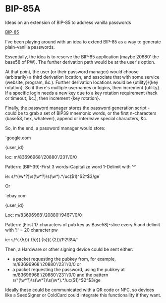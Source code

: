 # BIP-85A
Ideas on an extension of BIP-85 to address vanilla passwords

[BIP-85](https://github.com/bitcoin/bips/blob/master/bip-0085.mediawiki)

I've been playing around with an idea to extend BIP-85 as a way to generate plain-vanilla passwords.

Essentially, the idea is to reserve the BIP-85 application (maybe 20880' the base58 of PW). The further derivation path would be at the user's option.

At that point, the user (or their password manager) would choose (arbitrarily) a third derivation location, and associate that with some service (website, program, &c.). Further derivation locations would be {utility}/{key rotation}. So if there's multiple usernames or logins, then increment {utility}. If a specific login needs a new key due to a key rotation requirement (hack or timeout, &c.), then increment {key rotation}.

Finally, the password manager stores the password generation script - could be to grab a set of BIP39 mnemonic words, or the first n-characters (base58, hex, whatever), append or interleave special characters, &c.

So, in the end, a password manager would store:

`google.com

{user_id}

loc: m/83696968'/20880'/231'/0/0

Pattern: [BIP-39]-First 3 words-Capitalize word 1-Delimit with '^'

ie: s/^(\w*?)\s(\w*?)\s(\w*).*/uc($1)^$2^$3/ge`

Or

`ebay.com

{user_id}

Loc: m/83696968'/20880'/9467'/0/0

Pattern: [First 17 characters of pub key as Base58]-slice every 5 and delimit with '!' = 20 character pw

ie: s/^(.{5})(.{5})(.{5})(.{2})/$1!$2!$3!$4/`


Then, a Hardware or other signing device could be sent either:
* a packet requesting the pubkey from, for example, m/83696968'/20880'/231'/0/0   or
* a packet requesting the password, using the pubkey at m/83696968'/20880'/231'/0/0 and the pattern s/^(\w*?)\s(\w*?)\s(\w*).*/uc($1)^$2^$3/ge

Ideally these could be communicated with a QR code or NFC, so devices like a SeedSigner or ColdCard could integrate this functionallity if they want.
